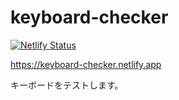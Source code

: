 # keyboard-checker

[![Netlify Status](https://api.netlify.com/api/v1/badges/ec3d6725-71e1-42ce-993c-b4f2f367625a/deploy-status)](https://app.netlify.com/sites/keyboard-checker/deploys)

https://keyboard-checker.netlify.app


キーボードをテストします。
